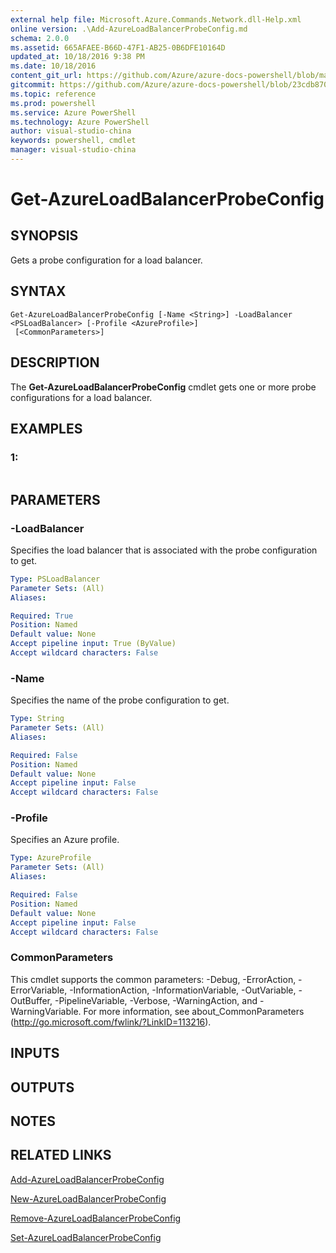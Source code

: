 ```yaml
---
external help file: Microsoft.Azure.Commands.Network.dll-Help.xml
online version: .\Add-AzureLoadBalancerProbeConfig.md
schema: 2.0.0
ms.assetid: 665AFAEE-B66D-47F1-AB25-0B6DFE10164D
updated_at: 10/18/2016 9:38 PM
ms.date: 10/18/2016
content_git_url: https://github.com/Azure/azure-docs-powershell/blob/master/azureps-cmdlets-docs/ResourceManager/AzureRM.Network/v0.9.8/Get-AzureLoadBalancerProbeConfig.md
gitcommit: https://github.com/Azure/azure-docs-powershell/blob/23cdb8705d4ab9807c0e21b238f3b134a7d49c7d/azureps-cmdlets-docs/ResourceManager/AzureRM.Network/v0.9.8/Get-AzureLoadBalancerProbeConfig.md
ms.topic: reference
ms.prod: powershell
ms.service: Azure PowerShell
ms.technology: Azure PowerShell
author: visual-studio-china
keywords: powershell, cmdlet
manager: visual-studio-china
---
```


# Get-AzureLoadBalancerProbeConfig

## SYNOPSIS
Gets a probe configuration for a load balancer.

## SYNTAX

```
Get-AzureLoadBalancerProbeConfig [-Name <String>] -LoadBalancer <PSLoadBalancer> [-Profile <AzureProfile>]
 [<CommonParameters>]
```

## DESCRIPTION
The **Get-AzureLoadBalancerProbeConfig** cmdlet gets one or more probe configurations for a load balancer.

## EXAMPLES

### 1:
```

```

## PARAMETERS

### -LoadBalancer
Specifies the load balancer that is associated with the probe configuration to get.

```yaml
Type: PSLoadBalancer
Parameter Sets: (All)
Aliases: 

Required: True
Position: Named
Default value: None
Accept pipeline input: True (ByValue)
Accept wildcard characters: False
```

### -Name
Specifies the name of the probe configuration to get.

```yaml
Type: String
Parameter Sets: (All)
Aliases: 

Required: False
Position: Named
Default value: None
Accept pipeline input: False
Accept wildcard characters: False
```

### -Profile
Specifies an Azure profile.

```yaml
Type: AzureProfile
Parameter Sets: (All)
Aliases: 

Required: False
Position: Named
Default value: None
Accept pipeline input: False
Accept wildcard characters: False
```

### CommonParameters
This cmdlet supports the common parameters: -Debug, -ErrorAction, -ErrorVariable, -InformationAction, -InformationVariable, -OutVariable, -OutBuffer, -PipelineVariable, -Verbose, -WarningAction, and -WarningVariable. For more information, see about_CommonParameters (http://go.microsoft.com/fwlink/?LinkID=113216).

## INPUTS

## OUTPUTS

## NOTES

## RELATED LINKS

[Add-AzureLoadBalancerProbeConfig](.\Add-AzureLoadBalancerProbeConfig.md)

[New-AzureLoadBalancerProbeConfig](.\New-AzureLoadBalancerProbeConfig.md)

[Remove-AzureLoadBalancerProbeConfig](.\Remove-AzureLoadBalancerProbeConfig.md)

[Set-AzureLoadBalancerProbeConfig](.\Set-AzureLoadBalancerProbeConfig.md)


